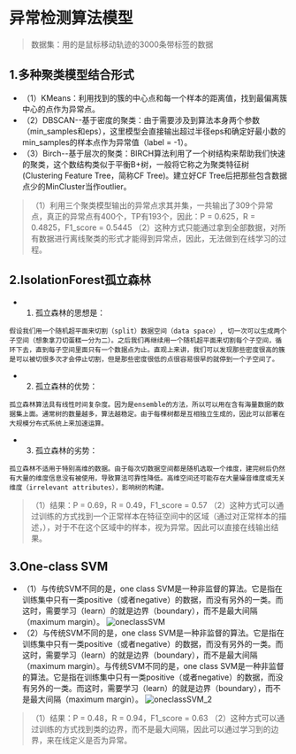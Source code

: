 # 异常检测算法模型
> 数据集：用的是鼠标移动轨迹的3000条带标签的数据
## 1.多种聚类模型结合形式
* （1）KMeans：利用找到的簇的中心点和每一个样本的距离值，找到最偏离簇中心的点作为异常点。
* （2）DBSCAN--基于密度的聚类：由于需要涉及到算法本身两个参数（min_samples和eps），这里模型会直接输出超过半径eps和确定好最小数的min_samples的样本点作为异常值（label = -1）。
* （3）Birch--基于层次的聚类：BIRCH算法利用了一个树结构来帮助我们快速的聚类，这个数结构类似于平衡B+树，一般将它称之为聚类特征树(Clustering Feature Tree，简称CF Tree)。建立好CF Tree后把那些包含数据点少的MinCluster当作outlier。
> （1）利用三个聚类模型输出的异常点求其并集，一共输出了309个异常点，真正的异常点有400个，TP有193个，因此：P = 0.625，R = 0.4825，F1_score = 0.5445
> （2）这种方式只能通过拿到全部数据，对所有数据进行离线聚类的形式才能得到异常点，因此，无法做到在线学习的过程。

## 2.IsolationForest孤立森林
* 1. 孤立森林的思想是：
```
假设我们用一个随机超平面来切割（split）数据空间（data space）, 切一次可以生成两个子空间（想象拿刀切蛋糕一分为二）。之后我们再继续用一个随机超平面来切割每个子空间，循环下去，直到每子空间里面只有一个数据点为止。直观上来讲，我们可以发现那些密度很高的簇是可以被切很多次才会停止切割，但是那些密度很低的点很容易很早的就停到一个子空间了。
```
* 2. 孤立森林的优势：
```
孤立森林算法具有线性时间复杂度。因为是ensemble的方法，所以可以用在含有海量数据的数据集上面。通常树的数量越多，算法越稳定。由于每棵树都是互相独立生成的，因此可以部署在大规模分布式系统上来加速运算。
```
* 3. 孤立森林的劣势：
```
孤立森林不适用于特别高维的数据。由于每次切数据空间都是随机选取一个维度，建完树后仍然有大量的维度信息没有被使用，导致算法可靠性降低。高维空间还可能存在大量噪音维度或无关维度（irrelevant attributes），影响树的构建。
```
> （1）结果：P = 0.69，R = 0.49，F1_score = 0.57
> （2）这种方式可以通过训练的方式找到一个正常样本在特征空间中的区域（通过对正常样本的描述，），对于不在这个区域中的样本，视为异常。因此可以直接在线输出结果。

## 3.One-class SVM
* （1）与传统SVM不同的是，one class SVM是一种非监督的算法。它是指在训练集中只有一类positive（或者negative）的数据，而没有另外的一类。而这时，需要学习（learn）的就是边界（boundary），而不是最大间隔（maximum margin）。
![oneclassSVM](D:\工作\markdown总结\机器学习\oneclassSVM.png)
* （2）与传统SVM不同的是，one class SVM是一种非监督的算法。它是指在训练集中只有一类positive（或者negative）的数据，而没有另外的一类。而这时，需要学习（learn）的就是边界（boundary），而不是最大间隔（maximum margin）。与传统SVM不同的是，one class SVM是一种非监督的算法。它是指在训练集中只有一类positive（或者negative）的数据，而没有另外的一类。而这时，需要学习（learn）的就是边界（boundary），而不是最大间隔（maximum margin）。
![oneclassSVM_2](D:\工作\markdown总结\机器学习\oneclassSVM_2.jpg)
> （1）结果：P = 0.48，R = 0.94，F1_score = 0.63
> （2）这种方式可以通过训练的方式找到类的边界，而不是最大间隔，因此可以通过学习到的边界，来在线定义是否为异常。